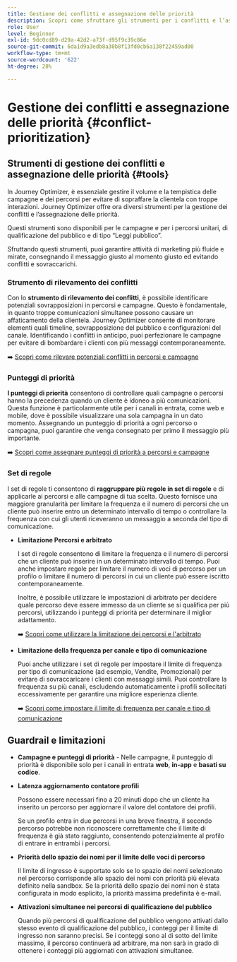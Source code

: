 ```yaml
---
title: Gestione dei conflitti e assegnazione delle priorità
description: Scopri come sfruttare gli strumenti per i conflitti e l’assegnazione delle priorità di Journey Optimizer.
role: User
level: Beginner
exl-id: 9dc0cd89-d29a-42d2-a73f-d95f9c39c86e
source-git-commit: 6da1d9a3edb8a30b8f13fd0cb6a138f22459ad00
workflow-type: tm+mt
source-wordcount: '622'
ht-degree: 28%

---
```


# Gestione dei conflitti e assegnazione delle priorità {#conflict-prioritization}

## Strumenti di gestione dei conflitti e assegnazione delle priorità {#tools}

In Journey Optimizer, è essenziale gestire il volume e la tempistica delle campagne e dei percorsi per evitare di sopraffare la clientela con troppe interazioni. Journey Optimizer offre ora diversi strumenti per la gestione dei conflitti e l’assegnazione delle priorità.

Questi strumenti sono disponibili per le campagne e per i percorsi unitari, di qualificazione del pubblico e di tipo “Leggi pubblico”.

Sfruttando questi strumenti, puoi garantire attività di marketing più fluide e mirate, consegnando il messaggio giusto al momento giusto ed evitando conflitti e sovraccarichi.

### Strumento di rilevamento dei conflitti

Con lo **strumento di rilevamento dei conflitti**, è possibile identificare potenziali sovrapposizioni in percorsi e campagne. Questo è fondamentale, in quanto troppe comunicazioni simultanee possono causare un affaticamento della clientela. Journey Optimizer consente di monitorare elementi quali timeline, sovrapposizione del pubblico e configurazioni del canale. Identificando i conflitti in anticipo, puoi perfezionare le campagne per evitare di bombardare i clienti con più messaggi contemporaneamente.

➡️ [Scopri come rilevare potenziali conflitti in percorsi e campagne](conflicts.md)

### Punteggi di priorità

**I punteggi di priorità** consentono di controllare quali campagne o percorsi hanno la precedenza quando un cliente è idoneo a più comunicazioni. Questa funzione è particolarmente utile per i canali in entrata, come web e mobile, dove è possibile visualizzare una sola campagna in un dato momento. Assegnando un punteggio di priorità a ogni percorso o campagna, puoi garantire che venga consegnato per primo il messaggio più importante.

➡️ [Scopri come assegnare punteggi di priorità a percorsi e campagne](priority-scores.md)

### Set di regole

I set di regole ti consentono di **raggruppare più regole in set di regole** e di applicarle ai percorsi e alle campagne di tua scelta. Questo fornisce una maggiore granularità per limitare la frequenza e il numero di percorsi che un cliente può inserire entro un determinato intervallo di tempo o controllare la frequenza con cui gli utenti riceveranno un messaggio a seconda del tipo di comunicazione.

* **Limitazione Percorsi e arbitrato**

  I set di regole consentono di limitare la frequenza e il numero di percorsi che un cliente può inserire in un determinato intervallo di tempo. Puoi anche impostare regole per limitare il numero di voci di percorso per un profilo o limitare il numero di percorsi in cui un cliente può essere iscritto contemporaneamente.

  Inoltre, è possibile utilizzare le impostazioni di arbitrato per decidere quale percorso deve essere immesso da un cliente se si qualifica per più percorsi, utilizzando i punteggi di priorità per determinare il miglior adattamento.

  ➡️ [Scopri come utilizzare la limitazione dei percorsi e l&#39;arbitrato](journey-capping.md)

* **Limitazione della frequenza per canale e tipo di comunicazione**

  Puoi anche utilizzare i set di regole per impostare il limite di frequenza per tipo di comunicazione (ad esempio, Vendite, Promozionali) per evitare di sovraccaricare i clienti con messaggi simili. Puoi controllare la frequenza su più canali, escludendo automaticamente i profili sollecitati eccessivamente per garantire una migliore esperienza cliente.

  ➡️ [Scopri come impostare il limite di frequenza per canale e tipo di comunicazione](../conflict-prioritization/channel-capping.md)

## Guardrail e limitazioni

* **Campagne e punteggi di priorità** - Nelle campagne, il punteggio di priorità è disponibile solo per i canali in entrata **web**, **in-app** e **basati su codice**.

* **Latenza aggiornamento contatore profili**

  Possono essere necessari fino a 20 minuti dopo che un cliente ha inserito un percorso per aggiornare il valore del contatore dei profili.

  Se un profilo entra in due percorsi in una breve finestra, il secondo percorso potrebbe non riconoscere correttamente che il limite di frequenza è già stato raggiunto, consentendo potenzialmente al profilo di entrare in entrambi i percorsi.

* **Priorità dello spazio dei nomi per il limite delle voci di percorso**

  Il limite di ingresso è supportato solo se lo spazio dei nomi selezionato nel percorso corrisponde allo spazio dei nomi con priorità più elevata definito nella sandbox. Se la priorità dello spazio dei nomi non è stata configurata in modo esplicito, la priorità massima predefinita è e-mail.

* **Attivazioni simultanee nei percorsi di qualificazione del pubblico**

  Quando più percorsi di qualificazione del pubblico vengono attivati dallo stesso evento di qualificazione del pubblico, i conteggi per il limite di ingresso non saranno precisi. Se i conteggi sono al di sotto del limite massimo, il percorso continuerà ad arbitrare, ma non sarà in grado di ottenere i conteggi più aggiornati con attivazioni simultanee.
